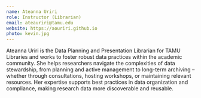 ```yaml
---
name: Ateanna Uriri
role: Instructor (Librarian)
email: ateauriri@tamu.edu
website: https://aouriri.github.io
photo: kevin.jpg
---
```


Ateanna Uriri is the Data Planning and Presentation Librarian for TAMU Libraries and works to foster robust data practices within the academic community. She helps researchers navigate the complexities of data stewardship, from planning and active management to long-term archiving – whether through consultations, hosting workshops, or maintaining relevant resources. Her expertise supports best practices in data organization and compliance, making research data more discoverable and reusable.

